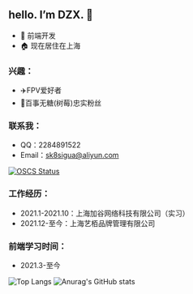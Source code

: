 ## hello. I’m DZX.  👋
 - 🙋 前端开发 
 - 🏠 现在居住在上海
### 兴趣：
 -  ✈️FPV爱好者 
 -  🥤百事无糖(树莓)忠实粉丝  
### 联系我： 
 - QQ：2284891522
 - Email：sk8sigua@aliyun.com

 [![OSCS Status](https://www.oscs1024.com/platform/badge/SK-Luffa/note.svg?size=small)](https://www.oscs1024.com/project/SK-Luffa/note?ref=badge_small)

 
 
### 工作经历：
   * 2021.1-2021.10：上海加谷网络科技有限公司（实习）
   * 2021.12-至今：上海艺栢品牌管理有限公司
### 前端学习时间：
   * 2021.3-至今   

![Top Langs](https://github-readme-stats.vercel.app/api/top-langs/?username=SK-Luffa&layout=compact&show_icons=true&theme=transparent&locale=cn&hide_border=true&show_owner=true&card_width=400)
![Anurag's GitHub stats](https://github-readme-stats.vercel.app/api?username=SK-Luffa&show_icons=true&theme=transparent&locale=cn&hide_border=true&show_owner=true&card_width=400)




 
